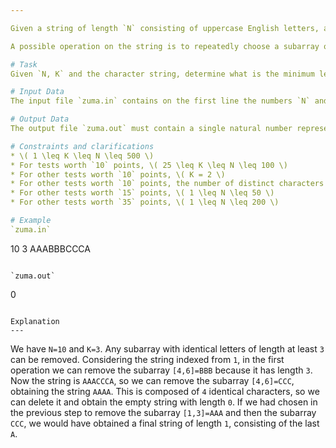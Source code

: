 ```yaml
---

Given a string of length `N` consisting of uppercase English letters, and an integer `K`.

A possible operation on the string is to repeatedly choose a subarray of length at least `K` with all identical elements and remove it from the string. Evidently, the operation is first applied on the initial string and subsequently on the resulting string from the previous operation. The operation is applied until the string becomes empty (of length `0`) or the string no longer contains subarrays of length at least `K` with all identical elements.

# Task
Given `N, K` and the character string, determine what is the minimum length to which the string can be reduced after applying the operations in a convenient way.

# Input Data
The input file `zuma.in` contains on the first line the numbers `N` and `K` separated by a space, and the second line contains the character string composed of `N` uppercase letters.

# Output Data
The output file `zuma.out` must contain a single natural number representing the minimum length that the string can have after applying the operations in a convenient way.

# Constraints and clarifications
* \( 1 \leq K \leq N \leq 500 \)
* For tests worth `10` points, \( 25 \leq K \leq N \leq 100 \)
* For other tests worth `10` points, \( K = 2 \)
* For other tests worth `10` points, the number of distinct characters in the string is `2`
* For other tests worth `15` points, \( 1 \leq N \leq 50 \)
* For other tests worth `35` points, \( 1 \leq N \leq 200 \)

# Example
`zuma.in`
```
10 3
AAABBBCCCA
```

`zuma.out`
```
0
```

Explanation
---
```


We have `N=10` and `K=3`. Any subarray with identical letters of length at least `3` can be removed.
Considering the string indexed from `1`, in the first operation we can remove the subarray `[4,6]=BBB` because it has length `3`. Now the string is `AAACCCA`, so we can remove the subarray `[4,6]=CCC`, obtaining the string `AAAA`.
This is composed of `4` identical characters, so we can delete it and obtain the empty string with length `0`.
If we had chosen in the previous step to remove the subarray `[1,3]=AAA` and then the subarray `CCC`, we would have obtained a final string of length `1`, consisting of the last `A`.

